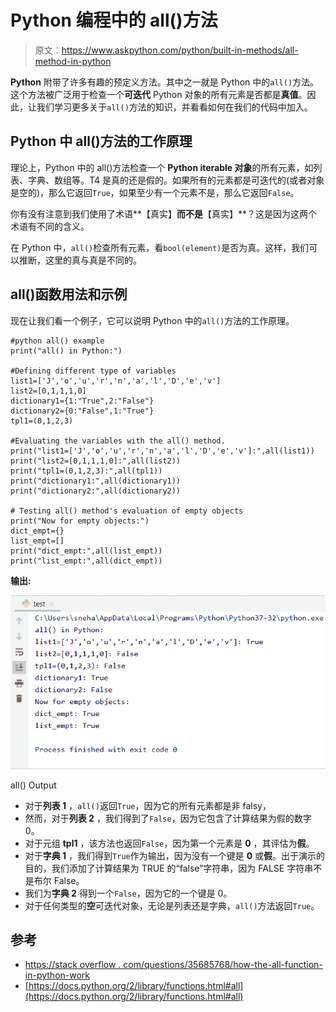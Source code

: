 # Python 编程中的 all()方法

> 原文：<https://www.askpython.com/python/built-in-methods/all-method-in-python>

**Python** 附带了许多有趣的预定义方法。其中之一就是 Python 中的`all()`方法。这个方法被广泛用于检查一个**可迭代** Python 对象的所有元素是否都是**真值**。因此，让我们学习更多关于`all()`方法的知识，并看看如何在我们的代码中加入。

## Python 中 all()方法的工作原理

理论上，Python 中的 all()方法检查一个 **Python iterable 对象**的所有元素，如列表、字典、数组等。T4 是真的还是假的。如果所有的元素都是可迭代的(或者对象是空的)，那么它返回`True`，如果至少有一个元素不是，那么它返回`False`。

你有没有注意到我们使用了术语**【真实】**而不是**【真实】**？这是因为这两个术语有不同的含义。

在 Python 中，`all()`检查所有元素，看`bool(element)`是否为真。这样，我们可以推断，这里的真与真是不同的。

## all()函数用法和示例

现在让我们看一个例子，它可以说明 Python 中的`all()`方法的工作原理。

```
#python all() example
print("all() in Python:")

#Defining different type of variables
list1=['J','o','u','r','n','a','l','D','e','v']
list2=[0,1,1,1,0]
dictionary1={1:"True",2:"False"}
dictionary2={0:"False",1:"True"}
tpl1=(0,1,2,3)

#Evaluating the variables with the all() method.
print("list1=['J','o','u','r','n','a','l','D','e','v']:",all(list1))
print("list2=[0,1,1,1,0]:",all(list2))
print("tpl1=(0,1,2,3):",all(tpl1))
print("dictionary1:",all(dictionary1))
print("dictionary2:",all(dictionary2))

# Testing all() method's evaluation of empty objects
print("Now for empty objects:")
dict_empt={}
list_empt=[]
print("dict_empt:",all(list_empt))
print("list_empt:",all(dict_empt))

```

**输出:**

![All Output](img/0631fd0d455bd240b5b0a5c912cd555e.png)

all() Output

*   对于**列表 1** ，`all()`返回`True`，因为它的所有元素都是非 falsy，
*   然而，对于**列表 2** ，我们得到了`False`，因为它包含了计算结果为假的数字 0。
*   对于元组 **tpl1** ，该方法也返回`False`，因为第一个元素是 **0** ，其评估为**假**。
*   对于**字典 1** ，我们得到`True`作为输出，因为没有一个键是 **0** 或**假**。出于演示的目的，我们添加了计算结果为 TRUE 的“false”字符串，因为 FALSE 字符串不是布尔 False。
*   我们为**字典 2** 得到一个`False`，因为它的一个键是 0。
*   对于任何类型的**空**可迭代对象，无论是列表还是字典，`all()`方法返回`True`。

## 参考

*   [https://stack overflow . com/questions/35685768/how-the-all-function-in-python-work](https://stackoverflow.com/questions/35685768/how-does-the-all-function-in-python-work)
*   [https://docs.python.org/2/library/functions.html#all](https://docs.python.org/2/library/functions.html#all)